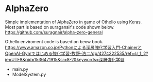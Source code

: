 # AlphaZero
Simple implementation of AlphaZero in game of Othello using Keras.  
Most part is based on suraganair's code shown below.  
https://github.com/suragnair/alpha-zero-general

Othello enviroment code is based on beow book.  
https://www.amazon.co.jp/Pythonによる深層強化学習入門-ChainerとOpenAI-Gymではじめる強化学習-牧野-浩二/dp/4274222535/ref=sr_1_2?ie=UTF8&qid=1536471915&sr=8-2&keywords=深層強化学習

 - main.py
 - ModelSystem.py
